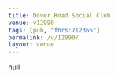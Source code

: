 ```yaml
---
title: Dover Road Social Club
venue: v12990
tags: [pub, "fhrs:712366"]
permalink: /v/12990/
layout: venue
---
```

null